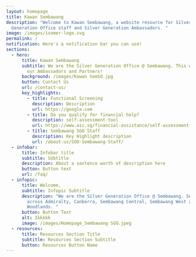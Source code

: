 ```yaml
---
layout: homepage
title: Kawan Sembawang
description: "Welcome to Kawan Sembawang, a website resource for Silver
  Generation Office staff and Silver Generation Ambassadors. "
image: /images/isomer-logo.svg
permalink: /
notification: Here's a notification bar you can use!
sections:
  - hero:
      title: Kawan Sembawang
      subtitle: We are the Silver Generation Office @ Sembawang. This website is for
        our Ambassadors and Partners!
      background: /images/Kawan SemSO.jpg
      button: Contact Us
      url: /contact-us/
      key_highlights:
        - title: Functional Screening
          description: Description
          url: https://google.com
        - title: Do you qualify for financial help?
          description: self-assessment-tool
          url: https://www.aic.sg/financial-assistance/self-assessment-tool
        - title: Sembawang SGO Staff
          description: Key Highlight description
          url: /about-us/SGO-Sembawang-Staff/
  - infobar:
      title: Infobar title
      subtitle: SUbtitle
      description: About a sentence worth of description here
      button: Button text
      url: /faq/
  - infopic:
      title: Welcome,
      subtitle: Infopic Subtitle
      description: "We are the Silver Generation Office @ Sembawang. Serving seniors
        across Admiralty, Canberra, Sembawang Central, Sembawang West and
        Woodlands. "
      button: Button Text
      alt: Ikkkkk
      image: /images/Homepage_Sembawang SGO.jpeg
  - resources:
      title: Resources Section Title
      subtitle: Resources Section Subtitle
      button: Resources Button Name
---
```

